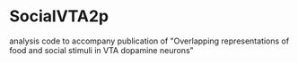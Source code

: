 # SocialVTA2p
analysis code to accompany publication of "Overlapping representations of food and social stimuli in VTA dopamine neurons"
